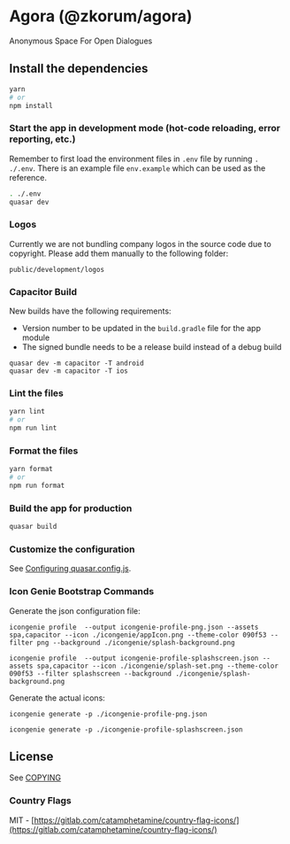 # Agora (@zkorum/agora)

Anonymous Space For Open Dialogues

## Install the dependencies

```bash
yarn
# or
npm install
```

### Start the app in development mode (hot-code reloading, error reporting, etc.)

Remember to first load the environment files in `.env` file by running `. ./.env`.
There is an example file `env.example` which can be used as the reference.

```bash
. ./.env
quasar dev
```

### Logos

Currently we are not bundling company logos in the source code due to copyright.
Please add them manually to the following folder:

`public/development/logos`

### Capacitor Build

New builds have the following requirements:

- Version number to be updated in the `build.gradle` file for the app module
- The signed bundle needs to be a release build instead of a debug build

```
quasar dev -m capacitor -T android
quasar dev -m capacitor -T ios
```

### Lint the files

```bash
yarn lint
# or
npm run lint
```

### Format the files

```bash
yarn format
# or
npm run format
```

### Build the app for production

```bash
quasar build
```

### Customize the configuration

See [Configuring quasar.config.js](https://v2.quasar.dev/quasar-cli-vite/quasar-config-js).

### Icon Genie Bootstrap Commands

Generate the json configuration file:

`icongenie profile  --output icongenie-profile-png.json --assets spa,capacitor --icon ./icongenie/appIcon.png --theme-color 090f53 --filter png --background ./icongenie/splash-background.png`

`icongenie profile  --output icongenie-profile-splashscreen.json --assets spa,capacitor --icon ./icongenie/splash-set.png --theme-color 090f53 --filter splashscreen --background ./icongenie/splash-background.png`

Generate the actual icons:

`icongenie generate -p ./icongenie-profile-png.json`

`icongenie generate -p ./icongenie-profile-splashscreen.json`

## License

See [COPYING](./COPYING)

### Country Flags

MIT - [https://gitlab.com/catamphetamine/country-flag-icons/](https://gitlab.com/catamphetamine/country-flag-icons/)
